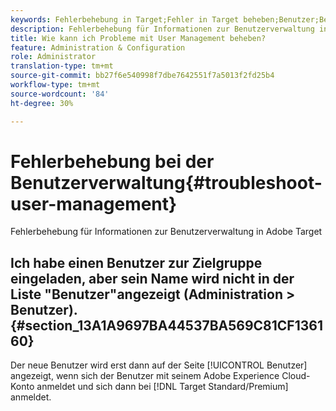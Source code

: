 ```yaml
---
keywords: Fehlerbehebung in Target;Fehler in Target beheben;Benutzer;Benutzerverwaltung
description: Fehlerbehebung für Informationen zur Benutzerverwaltung in Adobe Target
title: Wie kann ich Probleme mit User Management beheben?
feature: Administration & Configuration
role: Administrator
translation-type: tm+mt
source-git-commit: bb27f6e540998f7dbe7642551f7a5013f2fd25b4
workflow-type: tm+mt
source-wordcount: '84'
ht-degree: 30%

---
```



# Fehlerbehebung bei der Benutzerverwaltung{#troubleshoot-user-management}

Fehlerbehebung für Informationen zur Benutzerverwaltung in Adobe Target

## Ich habe einen Benutzer zur Zielgruppe eingeladen, aber sein Name wird nicht in der Liste &quot;Benutzer&quot;angezeigt (Administration > Benutzer). {#section_13A1A9697BA44537BA569C81CF136160}

Der neue Benutzer wird erst dann auf der Seite [!UICONTROL Benutzer] angezeigt, wenn sich der Benutzer mit seinem Adobe Experience Cloud-Konto anmeldet und sich dann bei [!DNL Target Standard/Premium] anmeldet.